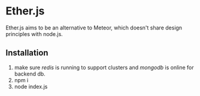 Ether.js
==

Ether.js aims to be an alternative to Meteor, which doesn't share design principles with node.js.

Installation
--

1. make sure *redis* is running to support clusters and *mongodb* is online for backend db.
1. npm i
1. node index.js
